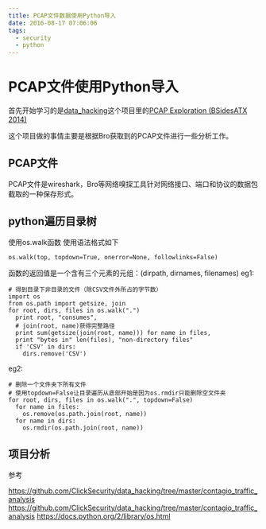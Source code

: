 ```yaml
---
title: PCAP文件数据使用Python导入
date: 2016-08-17 07:06:06
tags:
  - security
  - python
---
```

# PCAP文件使用Python导入

首先开始学习的是[data_hacking](http://clicksecurity.github.io/data_hacking/)这个项目里的[PCAP Exploration (BSidesATX 2014)](https://github.com/ClickSecurity/data_hacking/tree/master/contagio_traffic_analysis)

这个项目做的事情主要是根据Bro获取到的PCAP文件进行一些分析工作。

## PCAP文件
PCAP文件是wireshark，Bro等网络嗅探工具针对网络接口、端口和协议的数据包截取的一种保存形式。

## python遍历目录树
使用os.walk函数
使用语法格式如下
```
os.walk(top, topdown=True, onerror=None, followlinks=False)
```
函数的返回值是一个含有三个元素的元组：(dirpath, dirnames, filenames)
eg1:
```
# 得到目录下非目录的文件（除CSV文件外所占的字节数）
import os
from os.path import getsize, join
for root, dirs, files in os.walk(".")
  print root, "consumes",
  # join(root, name)获得完整路径
  print sum(getsize(join(root, name))) for name in files,
  print "bytes in" len(files), "non-directory files"
  if 'CSV' in dirs:
    dirs.remove('CSV')
```
eg2:
```
# 删除一个文件夹下所有文件
# 使用topdown=False让目录遍历从底部开始是因为os.rmdir只能删除空文件夹
for root, dirs, files in os.walk(".", topdown=False)
  for name in files:
    os.remove(os.path.join(root, name))
  for name in dirs:
    os.rmdir(os.path.join(root, name))
```

## 项目分析

参考

https://github.com/ClickSecurity/data_hacking/tree/master/contagio_traffic_analysis
https://github.com/ClickSecurity/data_hacking/tree/master/contagio_traffic_analysis
https://docs.python.org/2/library/os.html
